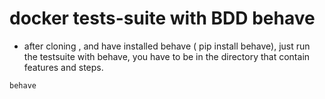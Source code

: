 # docker tests-suite with BDD behave

* after cloning , and have installed behave ( pip install behave),
just run the testsuite with behave, you have to be in the directory that contain features and steps.

```
behave
```
